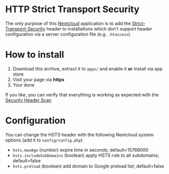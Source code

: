 # HTTP Strict Transport Security

The only purpose of this [Nextcloud] application is to add the
[Strict-Transport-Security] header to installations which don't support header
configuration via a server configuration file (e.g. `.htaccess`).

# How to install
1. Download this archive, extract it to `apps/` and enable it **or** install via
   app store
2. Visit your page via **https**
3. Your done

If you like, you can verify that everything is working as expected with the
[Security Header Scan]

# Configuration
You can change the HSTS header with the following Nextcloud system options (add
it to `config/config.php`)

- `hsts.maxAge` (number) expire time in seconds; default=15768000
- `hsts.includeSubDomains` (boolean) apply HSTS rule to all subdomains; default=false
- `hsts.preload` (boolean) add domain to Google preload list; default=false

[Nextcloud]: https://nextcloud.com
[Strict-Transport-Security]: https://developer.mozilla.org/en-US/docs/Web/HTTP/Headers/Strict-Transport-Security
[Security Header Scan]: https://securityheaders.com
